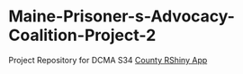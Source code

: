 # Maine-Prisoner-s-Advocacy-Coalition-Project-2
Project Repository for DCMA S34
[County RShiny App](county_app.R)
